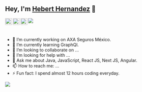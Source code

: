 ## Hey, I'm [Hebert Hernandez](https://evertcode.com) 👋

<a href="https://www.linkedin.com/in/evertcode/">
  <img align="left" alt="evertcode" width="22px" src="https://cdn.jsdelivr.net/npm/simple-icons@v3/icons/linkedin.svg" />
</a>
<a href="https://twitter.com/evertcode">
  <img align="left" alt="evertcode" width="22px" src="https://cdn.jsdelivr.net/npm/simple-icons@v3/icons/twitter.svg" />
</a>
<a href="https://github.com/evertcode">
  <img align="left" alt="evertcode" width="22px" src="https://cdn.jsdelivr.net/npm/simple-icons@v3/icons/github.svg" />
</a>

![](https://visitor-badge.glitch.me/badge?page_id=evertcode.evertcode)

<br/>

- 🔭 I’m currently working on AXA Seguros México.
- 🌱 I’m currently learning GraphQl.
- 👯 I’m looking to collaborate on ...
- 🤔 I’m looking for help with ...
- 💬 Ask me about Java, JavaScript, React JS, Next JS, Angular.
- 📫 How to reach me: ...
- ⚡ Fun fact: I spend almost 12 hours coding everyday.

<a href="https://github.com/evertcode">
  <img align="center" src="https://github-readme-stats.vercel.app/api/top-langs/?username=evertcode&layout=compact" />
</a>

<div align="center">

</div>
